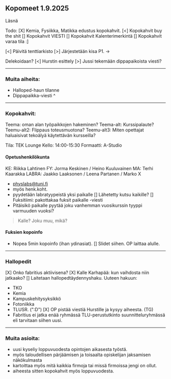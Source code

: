 ## Kopomeet 1.9.2025
Läsnä 

Todo:
[X] Kemia, Fysiikka, Matikka edustus kopokahvit.
[<] Kopokahvit buy the shit
[] Kopokahvit VIESTI
[] Kopokahvit Kalenterimerkintä
[] Kopokahvit varaa tila :]

[<] Päivitä tenttiarkisto
[>] Järjestetään kisa P1. ->

Delekoidaan?
[<] Hurstin esittely
[>] Jussi tekemään dippapaikoista viesti?

-----
### Muita aiheita:
- Halloped-haun tilanne
- Dippapaikka-viesti ^

-----
### Kopokahvit:

Teema: oman alan työpaikkojen hakeminen?
Teema-alt: Kurssipalaute?
Teemu-alt2: Flippaus toteusmuotona?
Teemu-alt3: Miten opettajat haluaisivat tekoälyä käytettävän kursseilla?

Tila: TEK Lounge
Kello: 14:00-15:30
Formaatti: A-Studio

#### Opetushenkilökunta
KE: Riikka Lahtinen
FY: Jorma Keskinen / Heino Kuuluvainen
MA: Terhi Kaarakka
LABRA: Jaakko Laaksonen / Leena Partanen / Marko X
- physlabs@tuni.fi
- myös henk.koht.
- pyydetään labratyypeistä yksi paikalle
[] Lähetetty kutsu kaikille?
[] Fuksitiimi: pakottakaa fuksit paikalle -viesti
- Pitäisikö paikalle pyytää joku vanhemman vuosikurssin tyyppi varmuuden vuoksi? 
> Kalle?
> Joku muu, mikä?

#### Fuksien kopoinfo
- Nopea 5min kopoinfo (ihan ydinasiat).
[] Slidet siihen. OP laittaa alulle. 

----
### Hallopedit
[X] Onko fabritius aktiivisena?
[X] Kalle Karhapää: kun vaihdosta niin jatkaako?
[] Laitetaan hallopedtäydennyshaku.
Uuteen hakuun:
- TKO
- Kemia
- Kampuskehitysyksikkö
- Fotoniikka
- TLUSR. (":D")
[X] OP pistää viestiä Hurstille ja kysyy aiheesta. (TG)
- Fabritius ei jatka enää ryhmässä TLU-perustutkinto suunnitteluryhmässä eli tarvitaan siihen uusi.

----
### Muita asioita:

- uusi kyseliy loppuvuodesta opintojen aikasesta työstä.
- myös taloudellisen pärjäämisen ja toisaalta opiskelijan jaksamisen näkökulmasta
- kartoittaa myös mitä kaikkia firmoja tai missä firmoissa jengi on ollut.
- aiheesta sitten kopokahvit myös loppuvuodesta.


